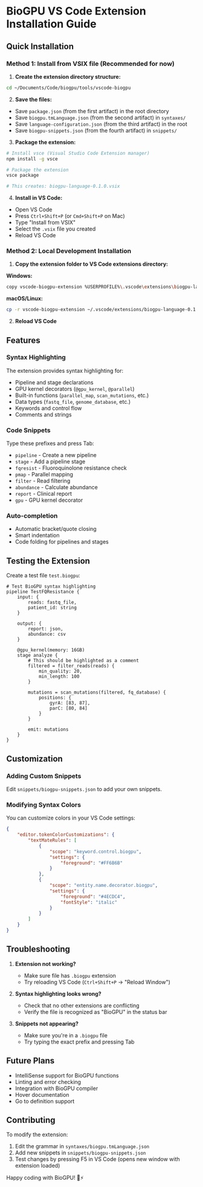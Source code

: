 # BioGPU VS Code Extension Installation Guide

## Quick Installation

### Method 1: Install from VSIX file (Recommended for now)

1. **Create the extension directory structure:**
```bash
cd ~/Documents/Code/biogpu/tools/vscode-biogpu 

```

2. **Save the files:**
- Save `package.json` (from the first artifact) in the root directory
- Save `biogpu.tmLanguage.json` (from the second artifact) in `syntaxes/`
- Save `language-configuration.json` (from the third artifact) in the root
- Save `biogpu-snippets.json` (from the fourth artifact) in `snippets/`

3. **Package the extension:**
```bash
# Install vsce (Visual Studio Code Extension manager)
npm install -g vsce

# Package the extension
vsce package

# This creates: biogpu-language-0.1.0.vsix
```

4. **Install in VS Code:**
- Open VS Code
- Press `Ctrl+Shift+P` (or `Cmd+Shift+P` on Mac)
- Type "Install from VSIX"
- Select the `.vsix` file you created
- Reload VS Code

### Method 2: Local Development Installation

1. **Copy the extension folder to VS Code extensions directory:**

**Windows:**
```bash
copy vscode-biogpu-extension %USERPROFILE%\.vscode\extensions\biogpu-language-0.1.0
```

**macOS/Linux:**
```bash
cp -r vscode-biogpu-extension ~/.vscode/extensions/biogpu-language-0.1.0
```

2. **Reload VS Code**

## Features

### Syntax Highlighting
The extension provides syntax highlighting for:
- Pipeline and stage declarations
- GPU kernel decorators (`@gpu_kernel`, `@parallel`)
- Built-in functions (`parallel_map`, `scan_mutations`, etc.)
- Data types (`fastq_file`, `genome_database`, etc.)
- Keywords and control flow
- Comments and strings

### Code Snippets
Type these prefixes and press Tab:
- `pipeline` - Create a new pipeline
- `stage` - Add a pipeline stage
- `fqresist` - Fluoroquinolone resistance check
- `pmap` - Parallel mapping
- `filter` - Read filtering
- `abundance` - Calculate abundance
- `report` - Clinical report
- `gpu` - GPU kernel decorator

### Auto-completion
- Automatic bracket/quote closing
- Smart indentation
- Code folding for pipelines and stages

## Testing the Extension

Create a test file `test.biogpu`:

```biogpu
# Test BioGPU syntax highlighting
pipeline TestFQResistance {
    input: {
        reads: fastq_file,
        patient_id: string
    }
    
    output: {
        report: json,
        abundance: csv
    }
    
    @gpu_kernel(memory: 16GB)
    stage analyze {
        # This should be highlighted as a comment
        filtered = filter_reads(reads) {
            min_quality: 20,
            min_length: 100
        }
        
        mutations = scan_mutations(filtered, fq_database) {
            positions: {
                gyrA: [83, 87],
                parC: [80, 84]
            }
        }
        
        emit: mutations
    }
}
```

## Customization

### Adding Custom Snippets
Edit `snippets/biogpu-snippets.json` to add your own snippets.

### Modifying Syntax Colors
You can customize colors in your VS Code settings:

```json
{
    "editor.tokenColorCustomizations": {
        "textMateRules": [
            {
                "scope": "keyword.control.biogpu",
                "settings": {
                    "foreground": "#FF6B6B"
                }
            },
            {
                "scope": "entity.name.decorator.biogpu",
                "settings": {
                    "foreground": "#4ECDC4",
                    "fontStyle": "italic"
                }
            }
        ]
    }
}
```

## Troubleshooting

1. **Extension not working?**
   - Make sure file has `.biogpu` extension
   - Try reloading VS Code (`Ctrl+Shift+P` → "Reload Window")

2. **Syntax highlighting looks wrong?**
   - Check that no other extensions are conflicting
   - Verify the file is recognized as "BioGPU" in the status bar

3. **Snippets not appearing?**
   - Make sure you're in a `.biogpu` file
   - Try typing the exact prefix and pressing Tab

## Future Plans

- IntelliSense support for BioGPU functions
- Linting and error checking
- Integration with BioGPU compiler
- Hover documentation
- Go to definition support

## Contributing

To modify the extension:
1. Edit the grammar in `syntaxes/biogpu.tmLanguage.json`
2. Add new snippets in `snippets/biogpu-snippets.json`
3. Test changes by pressing F5 in VS Code (opens new window with extension loaded)

Happy coding with BioGPU! 🧬⚡